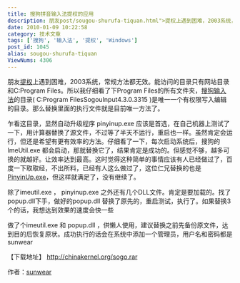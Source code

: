 ```yaml
---
title: 搜狗拼音输入法提权的应用
description: 朋友post/sougou-shurufa-tiquan.html">提权上遇到困难，2003系统，常规方法都无效。能访问的目录只有网站目录和C:ProgramFiles。所以我仔细看了下ProgramFiles的所有文件夹，post/sougou-shurufa-tiquan.html">搜狗输入法的目录(C:ProgramFilesSogouInput4.3.0.3315)是唯一一个有权限写入编辑的目录。那么替换里面的执行文件就是目前唯一方法了。
date: 2010-01-09 10:22:58
category: 技术文章
tags: ['搜狗', '输入法', '提权', 'Windows']
post_id: 1045
alias: sougou-shurufa-tiquan
ViewNums: 4306
---
```


朋友[提权](/blog/sougou-shurufa-tiquan)上遇到困难，2003系统，常规方法都无效。能访问的目录只有网站目录和C:Program Files。所以我仔细看了下Program Files的所有文件夹，[搜狗输入法](/blog/sougou-shurufa-tiquan)的目录( C:Program FilesSogouInput4.3.0.3315 )是唯一一个有权限写入编辑的目录。那么替换里面的执行文件就是目前唯一方法了。

乍看这目录，显然自动升级程序 pinyinup.exe 应该是首选，在自己机器上测试了一下，用计算器替换了源文件，不过等了半天不运行，重启也一样。虽然肯定会运行，但还是希望有更有效率的方法。仔细看了一下，每次启动系统后，搜狗的ImeUtil.exe 都会启动，那就替换它了，结果肯定是成功的。但感觉不够，越多可换的就越好。让效率达到最高。这时觉得这种简单的事情应该有人已经做过了，百度一下取取经，不出所料，已经有人这么做过了，这位仁兄替换的也是[PinyinUp.exe](/blog/sougou-shurufa-tiquan)，但这样就满足了，没有继续了。

除了imeutil.exe ， pinyinup.exe 之外还有几个DLL文件。肯定是要加载的。找了popup.dll下手，做好的popup.dll 替换了原先的，重启测试，执行了。如果替换3个的话，我想达到效果的速度会快一些

做了个imeutil.exe 和 popup.dll ，供懒人使用，建议替换之前先备份原文件，达到目的后恢复原状。成功执行的话会在系统中添加一个管理员，用户名和密码都是sunwear

【下载地址】
<http://chinakernel.org/sogo.rar>

作者：[sunwear](http://hi.baidu.com/patricksunwear/)

